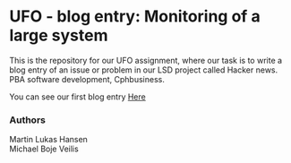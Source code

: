 # UFO - blog entry: Monitoring of a large system
This is the repository for our UFO assignment, where our task is to write a blog entry of an issue or problem in our LSD project called Hacker news. PBA software development, Cphbusiness.

You can see our first blog entry [Here](https://github.com/KLMM-LSD/UFO-blog-entry-Michael-Martin/blob/master/docs/Block-entry.md)

### Authors
Martin Lukas Hansen<br />
Michael Boje Veilis
